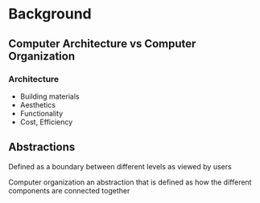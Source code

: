 # Background

## Computer Architecture vs Computer Organization
### Architecture
* Building materials
* Aesthetics
* Functionality
* Cost, Efficiency

## Abstractions
Defined as a boundary between different levels as viewed by users

Computer organization an abstraction that is defined as how the different components are connected together


